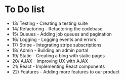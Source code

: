 # To Do list
- 13/ Testing - Creating a testing suite
- 14/ Refactoring - Refactoring the codebase
- 15/ Queues - Adding job queues and pagination
- 16/ Logging - Logging events and errors
- 17/ Stripe - Integrating stripe subscriptions
- 18/ Admin - Building an admin portal
- 19/ Static - Creating a blog with static pages
- 20/ AJAX - Improving UX with AJAX
- 21/ React - Implementing React components
- 22/ Features - Adding more features to our product



